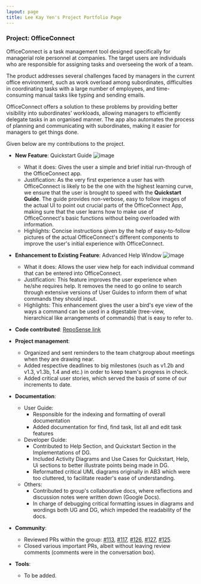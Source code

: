 ```yaml
---
layout: page
title: Lee Kay Yen's Project Portfolio Page
---
```


### Project: OfficeConnect

OfficeConnect is a task management tool designed specifically for managerial role personnel at companies. The target users are individuals who are responsible for assigning tasks and overseeing the work of a team.

The product addresses several challenges faced by managers in the current office environment, such as work overload among subordinates, difficulties in coordinating tasks with a large number of employees, and time-consuming manual tasks like typing and sending emails.

OfficeConnect offers a solution to these problems by providing better visibility into subordinates' workloads, allowing managers to efficiently delegate tasks in an organised manner. The app also automates the process of planning and communicating with subordinates, making it easier for managers to get things done. 

Given below are my contributions to the project.

* **New Feature**: Quickstart Guide
![image](https://user-images.githubusercontent.com/99934242/230768157-f28036b4-5797-42cb-be64-6e64b6baadd3.png)
  * What it does: Gives the user a simple and brief initial run-through of the OfficeConnect app.
  * Justification: As the very first experience a user has with OfficeConnect is likely to be the one with the highest learning curve, we ensure that the user is brought to speed with the **Quickstart Guide**. The guide provides non-verbose, easy to follow images of the actual UI to point out crucial parts of the OfficeConnect App, making sure that the user learns how to make use of OfficeConnect's basic functions without being overloaded with information.
  * Highlights: Concise instructions given by the help of easy-to-follow pictures of the actual OfficeConnect's different components to improve the user's initial experience with OfficeConnect.

* **Enhancement to Existing Feature**: Advanced Help Window
![image](https://user-images.githubusercontent.com/99934242/230768249-6d620227-7541-488e-ad3a-8671820efb6f.png)
  * What it does: Allows the user view help for each individual command that can be entered into OfficeConnect.
  * Justification: This feature improves the user experience when he/she requires help. It removes the need to go online to search through extensive versions of User Guides to inform them of what commands they should input.
  * Highlights: This enhancement gives the user a bird's eye view of the ways a command can be used in a digestable (tree-view, hierarchical like arrangements of commands) that is easy to refer to.


* **Code contributed**: [RepoSense link](https://nus-cs2103-ay2223s2.github.io/tp-dashboard/?search=kayyenl&sort=groupTitle&sortWithin=title&timeframe=commit&mergegroup=&groupSelect=groupByRepos&breakdown=true&checkedFileTypes=docs~functional-code~test-code~other&since=2023-02-17)

* **Project management**:
  * Organized and sent reminders to the team chatgroup about meetings when they are drawing near.
  * Added respective deadlines to big milestones (such as v1.2b and v1.3, v1.3b, 1.4 and etc.) in order to keep team's progress in check.
  * Added critical user stories, which served the basis of some of our increments to date.

* **Documentation**:
  * User Guide:
    * Responsible for the indexing and formatting of overall documentation
    * Added documentation for find, find task, list all and edit task features
  * Developer Guide:
    * Contributed to Help Section, and Quickstart Section in the Implementations of DG.
    * Included Activity Diagrams and Use Cases for Quickstart, Help, Ui sections to better illustrate points being made in DG.
    * Reformatted critical UML diagrams originally in AB3 which were too cluttered, to facilitate reader's ease of understanding.
  * Others:
    * Contributed to group's collaborative docs, where reflections and discussion notes were written down (Google Docs).
    * In charge of debugging critical formatting issues in diagrams and wordings both UG and DG, which impeded the readability of the docs.

* **Community**:
  * Reviewed PRs within the group: [\#113](https://github.com/AY2223S2-CS2103-F10-1/tp/pull/113), [\#117](https://github.com/AY2223S2-CS2103-F10-1/tp/pull/117), [\#126](https://github.com/AY2223S2-CS2103-F10-1/tp/pull/126), [\#127](https://github.com/AY2223S2-CS2103-F10-1/tp/pull/127), [\#125](https://github.com/AY2223S2-CS2103-F10-1/tp/pull/125).
  * Closed various important PRs, albeit without leaving review comments (comments were in the conversation box).

* **Tools**:
  * To be added.
